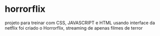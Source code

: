 # horrorflix
projeto para treinar com CSS, JAVASCRIPT e HTML
usando interface da netflix foi criado o Horrorflix, streaming de apenas filmes de terror

